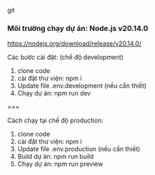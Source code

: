 git 
### Môi trường chạy dự án: Node.js v20.14.0

https://nodejs.org/download/release/v20.14.0/

Các bước cài đặt: (chế độ development)

1. clone code
2. cài đặt thư viện: npm i
3. Update file .env.development (nếu cần thiết)
4. Chạy dự án: npm run dev

===

Cách chạy tại chế độ production:

1. clone code
2. cài đặt thư viện: npm i
3. Update file .env.production (nếu cần thiết)
4. Build dự án: npm run build
5. Chạy dự án: npm run preview
